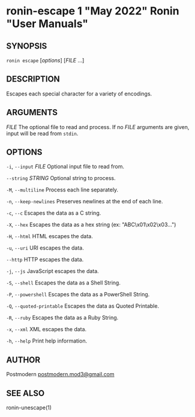 # ronin-escape 1 "May 2022" Ronin "User Manuals"

## SYNOPSIS

`ronin escape` [*options*] [*FILE* ...]

## DESCRIPTION

Escapes each special character for a variety of encodings.

## ARGUMENTS

*FILE*
  The optional file to read and process. If no *FILE* arguments are given,
  input will be read from `stdin`.

## OPTIONS

`-i`, `--input` *FILE*
  Optional input file to read from.

`--string` *STRING*
  Optional string to process.

`-M`, `--multiline`
  Process each line separately.

`-n`, `--keep-newlines`
  Preserves newlines at the end of each line.

`-c`, `--c`
  Escapes the data as a C string.

`-X`, `--hex`
  Escapes the data as a hex string (ex: "ABC\x01\x02\x03...")

`-H`, `--html`
  HTML escapes the data.

`-u`, `--uri`
  URI escapes the data.

`--http`
  HTTP escapes the data.

`-j`, `--js`
  JavaScript escapes the data.

`-S`, `--shell`
  Escapes the data as a Shell String.

`-P`, `--powershell`
  Escapes the data as a PowerShell String.

`-Q`, `--quoted-printable`
  Escapes the data as Quoted Printable.

`-R`, `--ruby`
  Escapes the data as a Ruby String.

`-x`, `--xml`
  XML escapes the data.

`-h`, `--help`
  Print help information.

## AUTHOR

Postmodern <postmodern.mod3@gmail.com>

## SEE ALSO

ronin-unescape(1)
